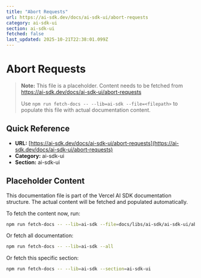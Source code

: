```yaml
---
title: "Abort Requests"
url: https://ai-sdk.dev/docs/ai-sdk-ui/abort-requests
category: ai-sdk-ui
section: ai-sdk-ui
fetched: false
last_updated: 2025-10-21T22:38:01.099Z
---
```


# Abort Requests

> **Note:** This file is a placeholder. Content needs to be fetched from https://ai-sdk.dev/docs/ai-sdk-ui/abort-requests
>
> Use `npm run fetch-docs -- --lib=ai-sdk --file=<filepath>` to populate this file with actual documentation content.

## Quick Reference

- **URL:** [https://ai-sdk.dev/docs/ai-sdk-ui/abort-requests](https://ai-sdk.dev/docs/ai-sdk-ui/abort-requests)
- **Category:** ai-sdk-ui
- **Section:** ai-sdk-ui

## Placeholder Content

This documentation file is part of the Vercel AI SDK documentation structure.
The actual content will be fetched and populated automatically.

To fetch the content now, run:

```bash
npm run fetch-docs -- --lib=ai-sdk --file=docs/libs/ai-sdk/ai-sdk-ui/abort-requests.md
```

Or fetch all documentation:

```bash
npm run fetch-docs -- --lib=ai-sdk --all
```

Or fetch this specific section:

```bash
npm run fetch-docs -- --lib=ai-sdk --section=ai-sdk-ui
```
